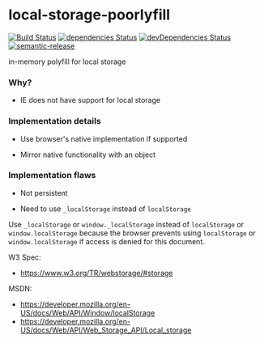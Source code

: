 # local-storage-poorlyfill

[![Build Status](https://travis-ci.org/patkub/local-storage-poorlyfill.svg?branch=master)](https://travis-ci.org/patkub/local-storage-poorlyfill)
[![dependencies Status](https://david-dm.org/patkub/local-storage-poorlyfill/status.svg)](https://david-dm.org/patkub/local-storage-poorlyfill)
[![devDependencies Status](https://david-dm.org/patkub/local-storage-poorlyfill/dev-status.svg)](https://david-dm.org/patkub/local-storage-poorlyfill?type=dev)
[![semantic-release](https://img.shields.io/badge/%20%20%F0%9F%93%A6%F0%9F%9A%80-semantic--release-e10079.svg)](https://github.com/semantic-release/semantic-release)

in-memory polyfill for local storage

### Why?

- IE does not have support for local storage

### Implementation details

- Use browser's native implementation if supported

- Mirror native functionality with an object

### Implementation flaws

- Not persistent

- Need to use `_localStorage` instead of `localStorage`

Use `_localStorage` or `window._localStorage` instead of `localStorage` or `window.localStorage` because the browser prevents using `localStorage` or `window.localStorage` if access is denied for this document.

W3 Spec:
- https://www.w3.org/TR/webstorage/#storage

MSDN:
- https://developer.mozilla.org/en-US/docs/Web/API/Window/localStorage
- https://developer.mozilla.org/en-US/docs/Web/API/Web_Storage_API/Local_storage
